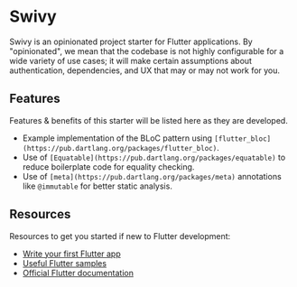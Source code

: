 # Swivy

Swivy is an opinionated project starter for Flutter applications.
By "opinionated", we mean that the codebase is not highly configurable
for a wide variety of use cases; it will make certain assumptions about
authentication, dependencies, and UX that may or may not work for you.

## Features
Features & benefits of this starter will be listed here as they are developed.

* Example implementation of the BLoC pattern using
  `[flutter_bloc](https://pub.dartlang.org/packages/flutter_bloc)`.
* Use of `[Equatable](https://pub.dartlang.org/packages/equatable)` to reduce boilerplate code for equality checking.
* Use of `[meta](https://pub.dartlang.org/packages/meta)` annotations like
  `@immutable` for better static analysis.

## Resources

Resources to get you started if new to Flutter development:

- [Write your first Flutter app](https://flutter.io/docs/get-started/codelab)
- [Useful Flutter samples](https://flutter.io/docs/cookbook)
- [Official Flutter documentation](https://flutter.io/docs)
